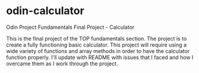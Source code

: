 # odin-calculator
Odin Project Fundamentals Final Project - Calculator

This is the final project of the TOP fundamentals section.  The project is to create a fully functioning basic calculator.  This project will require using a wide variety of functions and array methods in order to have the calculator function properly.  I'll update with README with issues that I faced and how I overcame them as I work through the project.